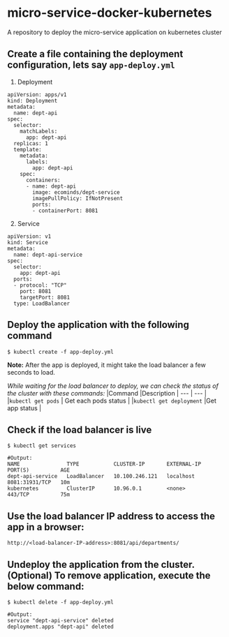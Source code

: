# micro-service-docker-kubernetes
A repository to deploy the micro-service application on kubernetes cluster

## Create a file containing the deployment configuration, lets say `app-deploy.yml`
1. Deployment
```
apiVersion: apps/v1
kind: Deployment
metadata:
  name: dept-api
spec:
  selector:
    matchLabels:
      app: dept-api
  replicas: 1
  template:
    metadata:
      labels:
        app: dept-api
    spec:
      containers:
      - name: dept-api
        image: ecominds/dept-service
        imagePullPolicy: IfNotPresent
        ports:
        - containerPort: 8081
```

2. Service
```
apiVersion: v1
kind: Service
metadata:
  name: dept-api-service
spec:
  selector:
    app: dept-api
  ports:
  - protocol: "TCP"
    port: 8081
    targetPort: 8081
  type: LoadBalancer
```

## Deploy the application with the following command
```
$ kubectl create -f app-deploy.yml
```
**Note:** After the app is deployed, it might take the load balancer a few seconds to load.

*While waiting for the load balancer to deploy, we can check the status of the cluster with these commands:*
|Command   |Description |
---  |  ---  |        
|`kubectl get pods`	     |     Get each pods status |
|`kubectl get deployment`	  |Get app status |

## Check if the load balancer is live
```
$ kubectl get services
```
```
#Output:
NAME               TYPE           CLUSTER-IP       EXTERNAL-IP   PORT(S)          AGE
dept-api-service   LoadBalancer   10.100.246.121   localhost     8081:31931/TCP   10m
kubernetes         ClusterIP      10.96.0.1        <none>        443/TCP          75m
```
## Use the load balancer IP address to access the app in a browser:
```
http://<load-balancer-IP-address>:8081/api/departments/
```

## Undeploy the application from the cluster. (Optional) To remove application, execute the below command:
```
$ kubectl delete -f app-deploy.yml
```
```
#Output:
service "dept-api-service" deleted
deployment.apps "dept-api" deleted
```
